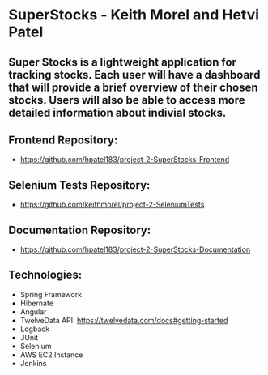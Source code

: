# SuperStocks - Keith Morel and Hetvi Patel

## Super Stocks is a lightweight application for tracking stocks. Each user will have a dashboard that will provide a brief overview of their chosen stocks. Users will also be able to access more detailed information about indivial stocks.

## Frontend Repository:
- https://github.com/hpatel183/project-2-SuperStocks-Frontend

## Selenium Tests Repository:
- https://github.com/keithmorel/project-2-SeleniumTests

## Documentation Repository:
- https://github.com/hpatel183/project-2-SuperStocks-Documentation

## **Technologies:**
- Spring Framework
- Hibernate
- Angular
- TwelveData API: https://twelvedata.com/docs#getting-started
- Logback
- JUnit
- Selenium
- AWS EC2 Instance
- Jenkins
